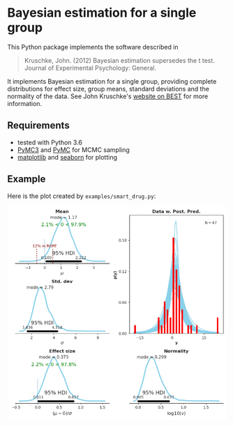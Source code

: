 # Bayesian estimation for a single group

This Python package implements the software described in

> Kruschke, John. (2012) Bayesian estimation supersedes the t
> test. Journal of Experimental Psychology: General.

It implements Bayesian estimation for a single group, providing complete
distributions for effect size, group means,
standard deviations and the normality of the
data. See John Kruschke's [website on
BEST](http://www.indiana.edu/~kruschke/BEST/) for more information.

## Requirements ##

 * tested with Python 3.6
 * [PyMC3](https://docs.pymc.io/) and [PyMC](https://github.com/pymc-devs/pymc) for MCMC sampling
 * [matplotlib](http://matplotlib.org) and [seaborn](https://seaborn.pydata.org/) for plotting

## Example ##

Here is the plot created by `examples/smart_drug.py`:

![smart_drug.png](examples/smart_drug.png)
